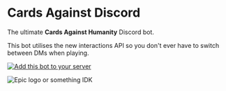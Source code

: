 # Cards Against Discord

The ultimate **Cards Against Humanity** Discord bot.

This bot utilises the new interactions API so you don't ever have to switch between DMs when playing.

[![Add this bot to your server](https://i.imgur.com/t8INfY9.png)](https://discord.com/api/oauth2/authorize?client_id=932398039862243358&permissions=124992&scope=bot%20applications.commands)

![Epic logo or something IDK](https://i.imgur.com/DuY0wrg.png)
